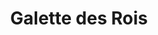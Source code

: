 ---
layout: recette
categories: [recettes]
hidden: true
lang: fr
title: Galette des Rois
type: sucre
ingredients: 
  - nom: pâte feuilletée 
    qte: 2
  - nom: sucre glace
    qte: 150
    unite: gr
  - nom: fine poudre d'amande
    qte: 250
    unite: gr
  - nom: beurre mou
    qte: 100
    unite: gr
  - nom: oeufs
    qte: 3
  - nom: rhum
    qte: 4
    unite: cL
preconditions:
  - La pâte feuilletée, le beurre et les oeufs doivent être à température ambiante
  - Préchauffer le four à 200°C
etapes:
  - label: Préparation
    details:
      - Mélanger le beurre et le sucre
      - Ajouter les oeufs un à un
      - Ajouter la poudre d'amande
      - Ajouter le rhum
  - label: Assemblage
    details:
      - Étaler une pâte feuilletée
      - Répartir la préparation au milieu 
      - Mouiller avec son doigt le bord de la pâte sur 2 cm avec de l'eau
      - Étaler la seconde pâte feuilletée sur la première et pincer les bords
      - Dorer avec un jaune d'oeuf (sauf le long du bord)
      - Faire un dessin avec la pointe d'un couteau
cuisson: 
  - Cuire 20 minutes à 200°C
  - Cuire 25 minutes à 180°C
notes:
  - Laisser un peu de place sur les bords
  - Utiliser le dos d'une cuillère et la pointe d'un couteau pour faire les bords
  - Il ne faut pas dorer le long du bord car le jaune d'oeufs va empêcher la pâte de gonfler à la cuisson
---